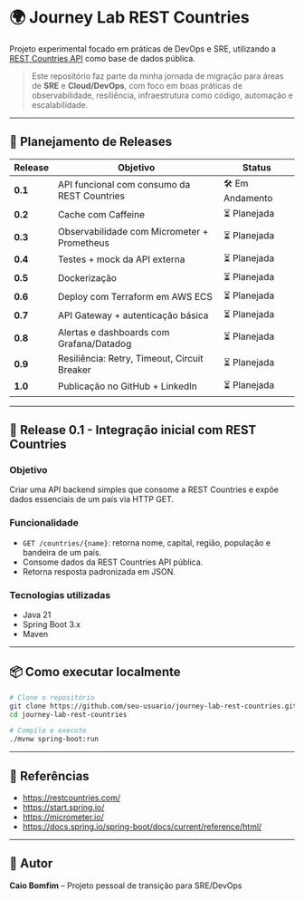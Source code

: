 # 🌍 Journey Lab REST Countries

Projeto experimental focado em práticas de DevOps e SRE, utilizando a [REST Countries API](https://restcountries.com/) como base de dados pública.

> Este repositório faz parte da minha jornada de migração para áreas de **SRE** e **Cloud/DevOps**, com foco em boas práticas de observabilidade, resiliência, infraestrutura como código, automação e escalabilidade.

---

## 📅 Planejamento de Releases

| Release   | Objetivo                                         | Status           |
|-----------|--------------------------------------------------|------------------|
| **0.1**   | API funcional com consumo da REST Countries      | 🛠️ Em Andamento |
| **0.2**   | Cache com Caffeine                               | ⏳ Planejada      |
| **0.3**   | Observabilidade com Micrometer + Prometheus      | ⏳ Planejada      |
| **0.4**   | Testes + mock da API externa                     | ⏳ Planejada      |
| **0.5**   | Dockerização                                     | ⏳ Planejada      |
| **0.6**   | Deploy com Terraform em AWS ECS                  | ⏳ Planejada      |
| **0.7**   | API Gateway + autenticação básica                | ⏳ Planejada      |
| **0.8**   | Alertas e dashboards com Grafana/Datadog         | ⏳ Planejada      |
| **0.9**   | Resiliência: Retry, Timeout, Circuit Breaker     | ⏳ Planejada      |
| **1.0**   | Publicação no GitHub + LinkedIn                  | ⏳ Planejada      |

---

## 🚀 Release 0.1 - Integração inicial com REST Countries

### Objetivo
Criar uma API backend simples que consome a REST Countries e expõe dados essenciais de um país via HTTP GET.

### Funcionalidade
- `GET /countries/{name}`: retorna nome, capital, região, população e bandeira de um país.
- Consome dados da REST Countries API pública.
- Retorna resposta padronizada em JSON.

### Tecnologias utilizadas
- Java 21
- Spring Boot 3.x
- Maven

---

## 📦 Como executar localmente

```bash
# Clone o repositório
git clone https://github.com/seu-usuario/journey-lab-rest-countries.git
cd journey-lab-rest-countries

# Compile e execute
./mvnw spring-boot:run
```

---

## 📘 Referências
- https://restcountries.com/
- https://start.spring.io/
- https://micrometer.io/
- https://docs.spring.io/spring-boot/docs/current/reference/html/

---

## 📌 Autor
**Caio Bomfim** – Projeto pessoal de transição para SRE/DevOps
